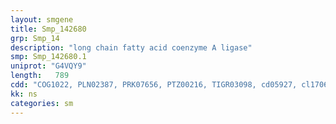 ```yaml
---
layout: smgene
title: Smp_142680
grp: Smp_14
description: "long chain fatty acid coenzyme A ligase"
smp: Smp_142680.1
uniprot: "G4VQY9"
length:   789
cdd: "COG1022, PLN02387, PRK07656, PTZ00216, TIGR03098, cd05927, cl17068, pfam00501"
kk: ns
categories: sm
---
```

